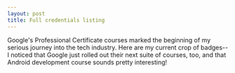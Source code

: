 ```yaml
---
layout: post
title: Full credentials listing
---
```


Google's Professional Certificate courses marked the beginning of my serious journey
into the tech industry. Here are my current crop of badges--I noticed that Google just
rolled out their next suite of courses, too, and that Android development course sounds
pretty interesting!

<div data-iframe-width="150" data-iframe-height="270" data-share-badge-id="cc4932da-9498-4363-9788-5b3d3d29da71" data-share-badge-host="https://www.youracclaim.com"></div><script type="text/javascript" async src="//cdn.youracclaim.com/assets/utilities/embed.js"></script>
<div data-iframe-width="150" data-iframe-height="270" data-share-badge-id="06714696-6b71-4e50-b3c9-cfb79cd5c0d1" data-share-badge-host="https://www.youracclaim.com"></div><script type="text/javascript" async src="//cdn.youracclaim.com/assets/utilities/embed.js"></script>
<div data-iframe-width="150" data-iframe-height="270" data-share-badge-id="edb4095a-76e1-4459-92c7-bf439f420ec0" data-share-badge-host="https://www.youracclaim.com"></div><script type="text/javascript" async src="//cdn.youracclaim.com/assets/utilities/embed.js"></script>
<div data-iframe-width="150" data-iframe-height="270" data-share-badge-id="6e4a7676-4e25-4520-8e4e-6e3d20ce061a" data-share-badge-host="https://www.youracclaim.com"></div><script type="text/javascript" async src="//cdn.youracclaim.com/assets/utilities/embed.js"></script>